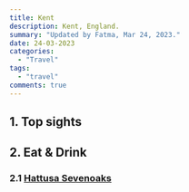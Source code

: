 ```yaml
---
title: Kent
description: Kent, England.
summary: "Updated by Fatma, Mar 24, 2023."
date: 24-03-2023
categories:
  - "Travel"
tags:
  - "travel"
comments: true
---
```

## 1. Top sights

## 2. Eat & Drink

### 2.1 [Hattusa Sevenoaks](https://goo.gl/maps/LicWTGBDLAHsHfEv7)
